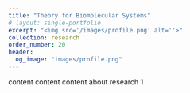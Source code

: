 ```yaml
---
title: "Theory for Biomolecular Systems"
# layout: single-portfolio
excerpt: "<img src='/images/profile.png' alt=''>"
collection: research
order_number: 20
header: 
  og_image: "images/profile.png"
---
```

content content content about research 1